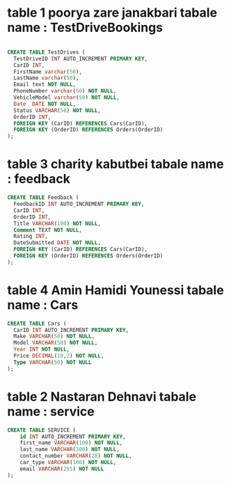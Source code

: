 # table 1 poorya zare janakbari tabale name : TestDriveBookings

```sql

CREATE TABLE TestDrives (
  TestDriveID INT AUTO_INCREMENT PRIMARY KEY,
  CarID INT,
  FirstName varchar(50),
  LastName varchar(50),
  Email text NOT NULL,
  PhoneNumber varchar(50) NOT NULL,
  VehicleModel varchar(50) NOT NULL,
  Date  DATE NOT NULL,
  Status VARCHAR(50) NOT NULL,
  OrderID INT,
  FOREIGN KEY (CarID) REFERENCES Cars(CarID),
  FOREIGN KEY (OrderID) REFERENCES Orders(OrderID)
);

```

# table 3 charity kabutbei tabale name : feedback

```sql
CREATE TABLE Feedback (
  FeedbackID INT AUTO_INCREMENT PRIMARY KEY,
  CarID INT,
  OrderID INT,
  Title VARCHAR(100) NOT NULL,
  Comment TEXT NOT NULL,
  Rating INT,
  DateSubmitted DATE NOT NULL,
  FOREIGN KEY (CarID) REFERENCES Cars(CarID),
  FOREIGN KEY (OrderID) REFERENCES Orders(OrderID)
);

```

# table 4 Amin Hamidi Younessi tabale name : Cars

```sql
CREATE TABLE Cars (
  CarID INT AUTO_INCREMENT PRIMARY KEY,
  Make VARCHAR(50) NOT NULL,
  Model VARCHAR(50) NOT NULL,
  Year INT NOT NULL,
  Price DECIMAL(10,2) NOT NULL,
  Type VARCHAR(50) NOT NULL
);


```

# table 2 Nastaran Dehnavi tabale name : service

```sql
CREATE TABLE SERVICE (
    id INT AUTO_INCREMENT PRIMARY KEY,
    first_name VARCHAR(100) NOT NULL,
    last_name VARCHAR(100) NOT NULL,
    contact_number VARCHAR(20) NOT NULL,
    car_type VARCHAR(100) NOT NULL,
    email VARCHAR(255) NOT NULL
);
```

